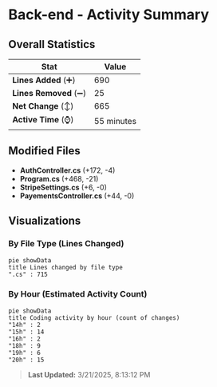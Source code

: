 # Back-end - Activity Summary 

## Overall Statistics

| Stat                   | Value                                                             |
| ---------------------- | ----------------------------------------------------------------- |
| **Lines Added** (➕)   | 690                                          |
| **Lines Removed** (➖) | 25                                        |
| **Net Change** (↕)    | 665                |
| **Active Time** (⌚)   | 55 minutes |


## Modified Files
- **AuthController.cs** (+172, -4)
- **Program.cs** (+468, -21)
- **StripeSettings.cs** (+6, -0)
- **PayementsController.cs** (+44, -0)

## Visualizations

### By File Type (Lines Changed)

```mermaid
pie showData
title Lines changed by file type
".cs" : 715
```

### By Hour (Estimated Activity Count)

```mermaid
pie showData
title Coding activity by hour (count of changes)
"14h" : 2
"15h" : 14
"16h" : 2
"18h" : 9
"19h" : 6
"20h" : 15
```


> **Last Updated:** 3/21/2025, 8:13:12 PM